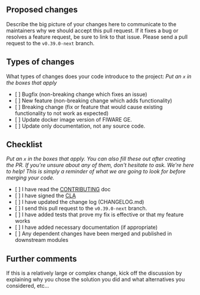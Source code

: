 ## Proposed changes

Describe the big picture of your changes here to communicate to the maintainers why we should accept this pull request.
If it fixes a bug or resolves a feature request, be sure to link to that issue. Please send a pull request to
the `v0.39.0-next` branch.

## Types of changes

What types of changes does your code introduce to the project: _Put an `x` in the boxes that apply_

-   \[ \] Bugfix (non-breaking change which fixes an issue)
-   \[ \] New feature (non-breaking change which adds functionality)
-   \[ \] Breaking change (fix or feature that would cause existing functionality to not work as expected)
-   \[ \] Update docker image version of FIWARE GE.
-   \[ \] Update only documentation, not any source code.

## Checklist

_Put an `x` in the boxes that apply. You can also fill these out after creating the PR. If you're unsure about any of
them, don't hesitate to ask. We're here to help! This is simply a reminder of what we are going to look for before
merging your code._

-   \[ \] I have read the [CONTRIBUTING](https://github.com/lets-fiware/FIWARE-Big-Bang/blob/main/CONTRIBUTING.md) doc
-   \[ \] I have signed the [CLA](https://github.com/lets-fiware/FIWARE-Big-Bang/blob/main/FIWARE-Big-Bang-individual-cla.pdf)
-   \[ \] I have updated the change log (CHANGELOG.md)
-   \[ \] I send this pull request to the `v0.39.0-next` branch.
-   \[ \] I have added tests that prove my fix is effective or that my feature works
-   \[ \] I have added necessary documentation (if appropriate)
-   \[ \] Any dependent changes have been merged and published in downstream modules

## Further comments

If this is a relatively large or complex change, kick off the discussion by explaining why you chose the solution you
did and what alternatives you considered, etc...
